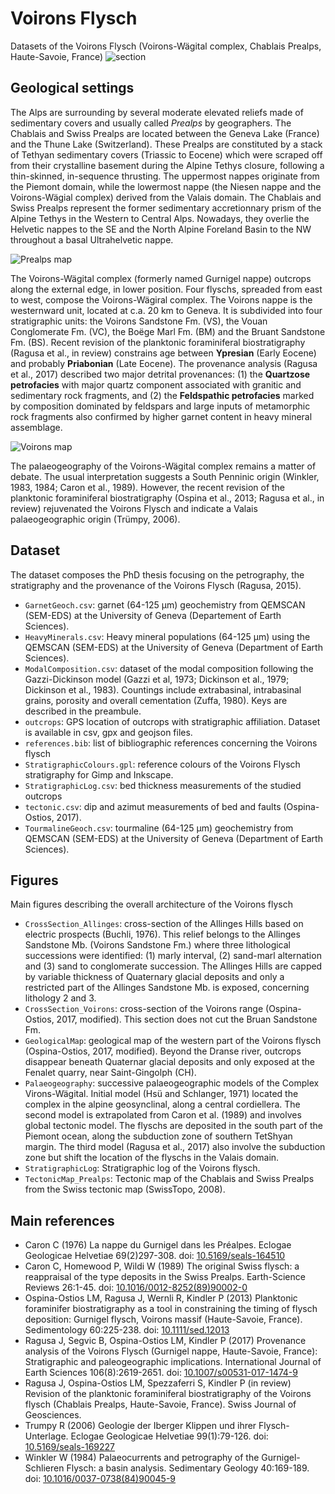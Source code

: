 # Voirons Flysch

Datasets of the Voirons Flysch (Voirons-Wägital complex, Chablais Prealps, Haute-Savoie, France)
![section](https://raw.github.com/jragusa/VoironsNappe/master/figs/CrossSection_Voirons.png)

## Geological settings

The Alps are surrounding by several moderate elevated reliefs made of sedimentary covers and usually called *Prealps* by geographers. The Chablais and Swiss Prealps are located between the Geneva Lake (France) and the Thune Lake (Switzerland). These Prealps are constituted by a stack of Tethyan sedimentary covers (Triassic to Eocene) which were scraped off from their crystalline basement during the Alpine Tethys closure, following a thin-skinned, in-sequence thrusting. The uppermost nappes originate from the Piemont domain, while the lowermost nappe (the Niesen nappe and the Voirons-Wägial complex) derived from the Valais domain. The Chablais and Swiss Prealps represent the former sedimentary accretionnary prism of the Alpine Tethys in the Western to Central Alps. Nowadays, they overlie the Helvetic nappes to the SE and the North Alpine Foreland Basin to the NW throughout a basal Ultrahelvetic nappe.

![Prealps map](https://raw.github.com/jragusa/VoironsNappe/master/figs/TectonicMap_Prealps.png)

The Voirons-Wägital complex (formerly named Gurnigel nappe) outcrops along the external edge, in lower position. Four flyschs, spreaded from east to west, compose the Voirons-Wägiral complex. The Voirons nappe is the westernward unit, located at c.a. 20 km to Geneva. It is subdivided into four stratigraphic units: the Voirons Sandstone Fm. (VS), the Vouan Conglomerate Fm. (VC), the Boëge Marl Fm. (BM) and the Bruant Sandstone Fm. (BS). Recent revision of the planktonic foraminiferal biostratigraphy (Ragusa et al., in review) constrains age between **Ypresian** (Early Eocene) and probably **Priabonian** (Late Eocene).
The provenance analysis (Ragusa et al., 2017) described two major detrital provenances: (1) the **Quartzose petrofacies** with major quartz component associated with granitic and sedimentary rock fragments, and (2) the **Feldspathic petrofacies** marked by composition dominated by feldspars and large inputs of metamorphic rock fragments also confirmed by higher garnet content in heavy mineral assemblage.

![Voirons map](https://raw.github.com/jragusa/VoironsNappe/master/figs/GeologicalMap.png)

The palaeogeography of the Voirons-Wägital complex remains a matter of debate. The usual interpretation suggests a South Penninic origin (Winkler, 1983, 1984; Caron et al., 1989). However, the recent revision of the planktonic foraminiferal biostratigraphy (Ospina et al., 2013; Ragusa et al., in review) rejuvenated the Voirons Flysch and indicate a Valais palaeogeographic origin (Trümpy, 2006).

## Dataset

The dataset composes the PhD thesis focusing on the petrography, the stratigraphy and the provenance of the Voirons Flysch (Ragusa, 2015).

+ `GarnetGeoch.csv`: garnet (64-125 µm) geochemistry from QEMSCAN (SEM-EDS) at the University of Geneva (Departement of Earth Sciences).
+ `HeavyMinerals.csv`: Heavy mineral populations (64-125 µm) using the QEMSCAN (SEM-EDS) at the University of Geneva (Department of Earth Sciences).
+ `ModalComposition.csv`: dataset of the modal composition following the Gazzi-Dickinson model (Gazzi et al, 1973; Dickinson et al., 1979; Dickinson et al., 1983). Countings include extrabasinal, intrabasinal grains, porosity and overall cementation (Zuffa, 1980). Keys are described in the preambule.
+ `outcrops`: GPS location of outcrops with stratigraphic affiliation. Dataset is available in csv, gpx and geojson files.
+ `references.bib`: list of bibliographic references concerning the Voirons flysch
+ `StratigraphicColours.gpl`: reference colours of the Voirons Flysch stratigraphy for Gimp and Inkscape.
+ `StratigraphicLog.csv`: bed thickness measurements of the studied outcrops
+ `tectonic.csv`: dip and azimut measurements of bed and faults (Ospina-Ostios, 2017).
+ `TourmalineGeoch.csv`: tourmaline (64-125 µm) geochemistry from QEMSCAN (SEM-EDS) at the University of Geneva (Department of Earth Sciences).

## Figures

Main figures describing the overall architecture of the Voirons flysch
+ `CrossSection_Allinges`: cross-section of the Allinges Hills based on electric prospects (Buchli, 1976). This relief belongs to the Allinges Sandstone Mb. (Voirons Sandstone Fm.) where three lithological successions were identified: (1) marly interval, (2) sand-marl alternation and (3) sand to conglomerate succession. The Allinges Hills are capped by variable thickness of Quaternary glacial deposits and only a restricted part of the Allinges Sandstone Mb. is exposed, concerning lithology 2 and 3.
+ `CrossSection_Voirons`: cross-section of the Voirons range (Ospina-Ostios, 2017, modified). This section does not cut the Bruan Sandstone Fm.
+ `GeologicalMap`: geological map of the western part of the Voirons flysch (Ospina-Ostios, 2017, modified). Beyond the Dranse river, outcrops disappear beneath Quaternar glacial deposits and only exposed at the Fenalet quarry, near Saint-Gingolph (CH).
+ `Palaeogeography`: successive palaeogeographic models of the Complex Virons-Wägital. Initial model (Hsü and Schlanger, 1971) located the complex in the alpine geosynclinal, along a central cordiellera. The second model is extrapolated from Caron et al. (1989) and involves global tectonic model. The flyschs are deposited in the south part of the Piemont ocean, along the subduction zone of southern TetShyan margin. The third model (Ragusa et al., 2017) also involve the subduction zone but shift the location of the flyschs in the Valais domain.
+ `StratigraphicLog`: Stratigraphic log of the Voirons flysch.
+ `TectonicMap_Prealps`: Tectonic map of the Chablais and Swiss Prealps from the Swiss tectonic map (SwissTopo, 2008).

## Main references

+ Caron C (1976) La nappe du Gurnigel dans les Préalpes. Eclogae Geologicae Helvetiae 69(2)297-308. doi: [10.5169/seals-164510](http://doi.org/10.5169/seals-164510)
+ Caron C, Homewood P, Wildi W (1989) The original Swiss flysch: a reappraisal of the type deposits in the Swiss Prealps. Earth-Science Reviews 26:1-45. doi: [10.1016/0012-8252(89)90002-0](http://doi.org/10.1016/0012-8252(89)90002-0)
+ Ospina-Ostios LM, Ragusa J, Wernli R, Kindler P (2013) Planktonic foraminifer biostratigraphy as a tool in constraining the timing of flysch deposition: Gurnigel flysch, Voirons massif (Haute-Savoie, France). Sedimentology 60:225-238. doi: [10.1111/sed.12013](http://doi.org/10.1111/sed.12013)
+ Ragusa J, Segvic B, Ospina-Ostios LM, Kindler P (2017) Provenance analysis of the Voirons Flysch (Gurnigel nappe, Haute-Savoie, France): Stratigraphic and paleogeographic implications. International Journal of Earth Sciences 106(8):2619-2651. doi: [10.1007/s00531-017-1474-9](http://doi.org/10.1007/s00531-017-1474-9)
+ Ragusa J, Ospina-Ostios LM, Spezzaferri S, Kindler P (in review) Revision of the planktonic foraminiferal biostratigraphy of the Voirons flysch (Chablais Prealps, Haute-Savoie, France). Swiss Journal of Geosciences.
+ Trumpy R (2006) Geologie der Iberger Klippen und ihrer Flysch-Unterlage. Eclogae Geologicae Helvetiae 99(1):79-126. doi: [10.5169/seals-169227](http://doi.org/10.5169/seals-169227)
+ Winkler W (1984) Palaeocurrents and petrography of the Gurnigel-Schlieren Flysch: a basin analysis. Sedimentary Geology 40:169-189. doi: [10.1016/0037-0738(84)90045-9](http://doi.org/10.1016/0037-0738(84)90045-9)
